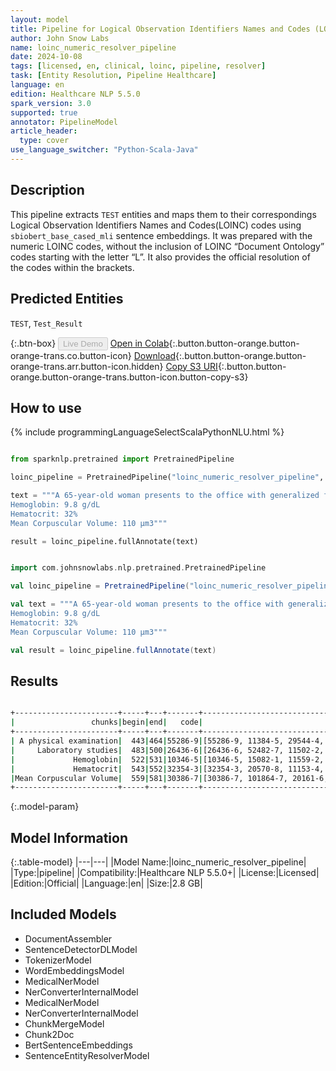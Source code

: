 ```yaml
---
layout: model
title: Pipeline for Logical Observation Identifiers Names and Codes (LOINC-Numeric)
author: John Snow Labs
name: loinc_numeric_resolver_pipeline
date: 2024-10-08
tags: [licensed, en, clinical, loinc, pipeline, resolver]
task: [Entity Resolution, Pipeline Healthcare]
language: en
edition: Healthcare NLP 5.5.0
spark_version: 3.0
supported: true
annotator: PipelineModel
article_header:
  type: cover
use_language_switcher: "Python-Scala-Java"
---
```


## Description

This pipeline extracts `TEST` entities and maps them to their correspondings Logical Observation Identifiers Names and Codes(LOINC) codes using `sbiobert_base_cased_mli` sentence embeddings. It was prepared with the numeric LOINC codes, without the inclusion of LOINC “Document Ontology” codes starting with the letter “L”. It also provides the official resolution of the codes within the brackets.

## Predicted Entities

`TEST`, `Test_Result`

{:.btn-box}
<button class="button button-orange" disabled>Live Demo</button>
[Open in Colab](https://colab.research.google.com/github/JohnSnowLabs/spark-nlp-workshop/blob/master/healthcare-nlp/07.0.Pretrained_Clinical_Pipelines.ipynb){:.button.button-orange.button-orange-trans.co.button-icon}
[Download](https://s3.amazonaws.com/auxdata.johnsnowlabs.com/clinical/models/loinc_numeric_resolver_pipeline_en_5.5.0_3.0_1728417134407.zip){:.button.button-orange.button-orange-trans.arr.button-icon.hidden}
[Copy S3 URI](s3://auxdata.johnsnowlabs.com/clinical/models/loinc_numeric_resolver_pipeline_en_5.5.0_3.0_1728417134407.zip){:.button.button-orange.button-orange-trans.button-icon.button-copy-s3}

## How to use



<div class="tabs-box" markdown="1">
{% include programmingLanguageSelectScalaPythonNLU.html %}
  
```python

from sparknlp.pretrained import PretrainedPipeline

loinc_pipeline = PretrainedPipeline("loinc_numeric_resolver_pipeline", "en", "clinical/models")

text = """A 65-year-old woman presents to the office with generalized fatigue for the last 4 months. She used to walk 1 mile each evening but now gets tired after 1-2 blocks. She has a history of Crohn disease and hypertension for which she receives appropriate medications. She is married and lives with her husband. She eats a balanced diet that includes chicken, fish, pork, fruits, and vegetables. She rarely drinks alcohol and denies tobacco use.  A physical examination is unremarkable. Laboratory studies show the following:
Hemoglobin: 9.8 g/dL
Hematocrit: 32%
Mean Corpuscular Volume: 110 μm3"""

result = loinc_pipeline.fullAnnotate(text)

```
```scala

import com.johnsnowlabs.nlp.pretrained.PretrainedPipeline

val loinc_pipeline = PretrainedPipeline("loinc_numeric_resolver_pipeline", "en", "clinical/models")

val text = """A 65-year-old woman presents to the office with generalized fatigue for the last 4 months. She used to walk 1 mile each evening but now gets tired after 1-2 blocks. She has a history of Crohn disease and hypertension for which she receives appropriate medications. She is married and lives with her husband. She eats a balanced diet that includes chicken, fish, pork, fruits, and vegetables. She rarely drinks alcohol and denies tobacco use.  A physical examination is unremarkable. Laboratory studies show the following:
Hemoglobin: 9.8 g/dL
Hematocrit: 32%
Mean Corpuscular Volume: 110 μm3"""

val result = loinc_pipeline.fullAnnotate(text)

```
</div>

## Results

```bash

+-----------------------+-----+---+-------+-----------------------------------------------------------------+-----------------------------------------------------------------+-----------------------------------------------------------------+
|                 chunks|begin|end|   code|                                                        all_codes|                                                      resolutions|                                                    all_distances|
+-----------------------+-----+---+-------+-----------------------------------------------------------------+-----------------------------------------------------------------+-----------------------------------------------------------------+
| A physical examination|  443|464|55286-9|[55286-9, 11384-5, 29544-4, 29545-1, 32427-7, 11435-5, 29271-4...|[Physical exam by body areas [Physical exam by body areas], Ph...|[0.0713, 0.0913, 0.0910, 0.0961, 0.1114, 0.1119, 0.1153, 0.112...|
|     Laboratory studies|  483|500|26436-6|[26436-6, 52482-7, 11502-2, 34075-2, 100455-5, 85069-3, 101129...|[Laboratory studies (set) [Laboratory studies (set)], Laborato...|[0.0469, 0.0648, 0.0748, 0.0947, 0.0967, 0.1285, 0.1257, 0.129...|
|             Hemoglobin|  522|531|10346-5|[10346-5, 15082-1, 11559-2, 2030-5, 34618-9, 38896-7, 717-9, 1...|[Haemoglobin [Hemoglobin A [Units/volume] in Blood by Electrop...|[0.0214, 0.0356, 0.0563, 0.0654, 0.0886, 0.0891, 0.1005, 0.105...|
|             Hematocrit|  543|552|32354-3|[32354-3, 20570-8, 11153-4, 13508-7, 104874-3, 42908-4, 11559-...|[Hematocrit [Volume Fraction] of Arterial blood [Hematocrit [V...|[0.0590, 0.0625, 0.0675, 0.0737, 0.0890, 0.1035, 0.1060, 0.107...|
|Mean Corpuscular Volume|  559|581|30386-7|[30386-7, 101864-7, 20161-6, 18033-1, 19853-1, 101150-1, 59117...|[Erythrocyte mean corpuscular diameter [Length] [Erythrocyte m...|[0.1344, 0.1333, 0.1350, 0.1359, 0.1353, 0.1427, 0.1523, 0.147...|
+-----------------------+-----+---+-------+-----------------------------------------------------------------+-----------------------------------------------------------------+-----------------------------------------------------------------+

```

{:.model-param}
## Model Information

{:.table-model}
|---|---|
|Model Name:|loinc_numeric_resolver_pipeline|
|Type:|pipeline|
|Compatibility:|Healthcare NLP 5.5.0+|
|License:|Licensed|
|Edition:|Official|
|Language:|en|
|Size:|2.8 GB|

## Included Models

- DocumentAssembler
- SentenceDetectorDLModel
- TokenizerModel
- WordEmbeddingsModel
- MedicalNerModel
- NerConverterInternalModel
- MedicalNerModel
- NerConverterInternalModel
- ChunkMergeModel
- Chunk2Doc
- BertSentenceEmbeddings
- SentenceEntityResolverModel
